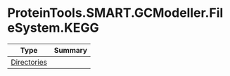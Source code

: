 ﻿
# ProteinTools.SMART.GCModeller.FileSystem.KEGG

|Type|Summary|
|----|-------|
|[Directories](./Directories.md)||

